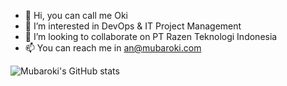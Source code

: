 - 👋 Hi, you can call me Oki
- 👀 I’m interested in DevOps & IT Project Management
- 💞️ I’m looking to collaborate on PT Razen Teknologi Indonesia
- 📫 You can reach me in an@mubaroki.com

![Mubaroki's GitHub stats](https://github-readme-stats.vercel.app/api?username=mubaroki&count_private=true)

<!---
mubaroki/mubaroki is a ✨ special ✨ repository because its `README.md` (this file) appears on your GitHub profile.
You can click the Preview link to take a look at your changes.
--->
